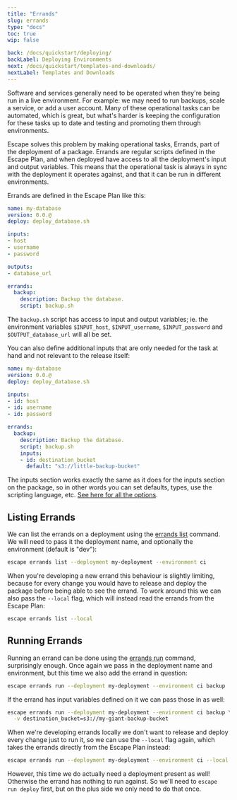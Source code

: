 ```yaml
---
title: "Errands"
slug: errands
type: "docs"
toc: true
wip: false

back: /docs/quickstart/deploying/
backLabel: Deploying Environments
next: /docs/quickstart/templates-and-downloads/
nextLabel: Templates and Downloads
---
```


Software and services generally need to be operated when they're being run in a
live environment. For example: we may need to run backups, scale a service, or
add a user account. Many of these operational tasks can be automated, which is
great, but what's harder is keeping the configuration for these tasks up to
date and testing and promoting them through environments.

Escape solves this problem by making operational tasks, Errands, part of the
deployment of a package. Errands are regular scripts defined in the Escape
Plan, and when deployed have access to all the deployment's input and output
variables. This means that the operational task is always in sync with the
deployment it operates against, and that it can be run in different
environments.

Errands are defined in the Escape Plan like this:

```yaml
name: my-database
version: 0.0.@
deploy: deploy_database.sh

inputs:
- host
- username
- password

outputs:
- database_url

errands:
  backup:
    description: Backup the database.
    script: backup.sh
```

The `backup.sh` script has access to input and output variables; ie. the
environment variables `$INPUT_host`, `$INPUT_username`, `$INPUT_password` and
`$OUTPUT_database_url` will all be set.  

You can also define additional inputs that are only needed for the task at
hand and not relevant to the release itself:

```yaml
name: my-database
version: 0.0.@
deploy: deploy_database.sh

inputs:
- id: host
- id: username
- id: password

errands:
  backup:
    description: Backup the database.
    script: backup.sh
    inputs:
    - id: destination_bucket
      default: "s3://little-backup-bucket"
```

The inputs section works exactly the same as it does for the inputs section on
the package, so in other words you can set defaults, types, use the scripting
language, etc. <a href='/docs/reference/input-and-output-variables'/>See here
for all the options</a>.

## Listing Errands

We can list the errands on a deployment using the [errands
list](/docs/reference/escape_errands_list/) command.  We will need to pass it
the deployment name, and optionally the environment (default is "dev"):

```bash
escape errands list --deployment my-deployment --environment ci
```

When you're developing a new errand this behaviour is slightly limiting, because 
for every change you would have to release and deploy the package before being 
able to see the errand. To work around this we can also pass the `--local` flag, 
which will instead read the errands from the Escape Plan:

```bash
escape errands list --local
```

## Running Errands

Running an errand can be done using the [errands
run](/docs/reference/escape_errands_run/) command, surprisingly enough.
Once again we pass in the deployment name and environment, but this time we
also add the errand in question:


```bash
escape errands run --deployment my-deployment --environment ci backup
```

If the errand has input variables defined on it we can pass those in as well:

```bash
escape errands run --deployment my-deployment --environment ci backup \
  -v destination_bucket=s3://my-giant-backup-bucket
```

When we're developing errands locally we don't want to release and deploy every
change just to run it, so we can use the `--local` flag again, which takes the
errands directly from the Escape Plan instead:

```bash
escape errands run --deployment my-deployment --environment ci --local backup
```

However, this time we do actually need a deployment present as well! Otherwise
the errand has nothing to run against. So we'll need to `escape run deploy`
first, but on the plus side we only need to do that once. 

